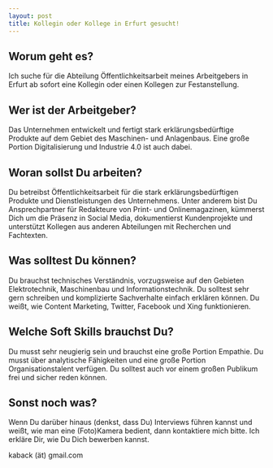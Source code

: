 ```yaml
---
layout: post
title: Kollegin oder Kollege in Erfurt gesucht!
---
```


## Worum geht es?
Ich suche für die Abteilung Öffentlichkeitsarbeit meines Arbeitgebers in Erfurt ab sofort eine Kollegin oder einen Kollegen zur Festanstellung.


## Wer ist der Arbeitgeber?
Das Unternehmen entwickelt und fertigt stark erklärungsbedürftige Produkte auf dem Gebiet des Maschinen- und Anlagenbaus. Eine große Portion Digitalisierung und Industrie 4.0 ist auch dabei.
## Woran sollst Du arbeiten?
Du betreibst Öffentlichkeitsarbeit für die stark erklärungsbedürftigen Produkte und Dienstleistungen des Unternehmens. Unter anderem bist Du Ansprechpartner für Redakteure von Print- und Onlinemagazinen, kümmerst Dich um die Präsenz in Social Media, dokumentierst Kundenprojekte und unterstützt Kollegen aus anderen Abteilungen mit Recherchen und Fachtexten.
## Was solltest Du können?
Du brauchst technisches Verständnis, vorzugsweise auf den Gebieten Elektrotechnik, Maschinenbau und Informationstechnik. Du solltest sehr gern schreiben und komplizierte Sachverhalte einfach erklären können. Du weißt, wie Content Marketing, Twitter, Facebook und Xing funktionieren. 
## Welche Soft Skills brauchst Du?
Du musst sehr neugierig sein und brauchst eine große Portion Empathie. Du musst über analytische Fähigkeiten und eine große Portion Organisationstalent verfügen. Du solltest auch vor einem großen Publikum frei und sicher reden können.
## Sonst noch was?
Wenn Du darüber hinaus (denkst, dass Du) Interviews führen kannst und weißt, wie man eine (Foto)Kamera bedient, dann kontaktiere mich bitte. Ich erkläre Dir, wie Du Dich bewerben kannst.

kaback (ät) gmail.com

